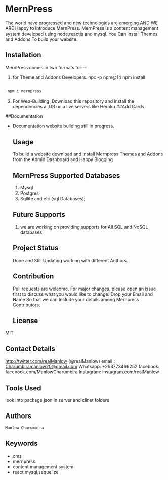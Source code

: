 # MernPress
The world have progressed and new technologies are emerging AND WE ARE Happy to Introduce MernPress. 
MernPress is a content management system developed using node,reactjs and mysql.
You Can install Themes and Addons To build your website.

## Installation
MernPress comes in two formats for:-- 
 1. for Theme and Addons Developers. npx -p npm@14 npm install

 
```bash
 
 npm i mernpress

```
 2. For Web-Building ,Download this repository and install the dependencies 
  a. OR on a live servers like Heroku
##Add Cards

##Documentation
- Documentation website building still in progress.

  ## Usage
  To build a website download and install Mernpress Themes and Addons from the Admin Dashboard and Happy Blogging

  ## MernPress Supported Databases
   1. Mysql
   2. Postgres
   3. Sqllite and etc (sql Databases);

   ## Future Supports
   1. we are working on providing supports for All SQL and NoSQL databases 
   ## Project Status 
   Done and Still Updating working with different Authors.

  ## Contribution
   Pull requests are welcome. For major changes, please open an issue first to discuss what you would like to change. Drop your Email and Name So that we can Include your details among Mernpress Contributors.

   ## License
[MIT](https://choosealicense.com/licenses/mit/)

## Contact Details
 http://twitter.com/realManlow (@realManlow)
 email : Charumbiramanlow20@gmail.com
 Whatsapp: +263773466252
 facebook: facebook.com/ManlowCharumbira
 Instagram: instagram.com/realManlow 

## Tools Used
look into package.json in server and clinet folders


 ## Authors
 ```bash
 Manlow Charumbira
 ```
 ## Keywords
 - cms
 - mernpress
 - content management system
 - react,mysql,sequelize

